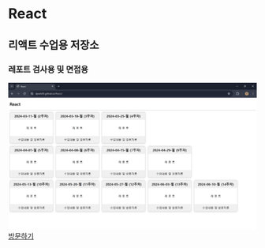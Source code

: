 # React
## 리액트 수업용 저장소
### 레포트 검사용 및 면접용

<img width="800" src="./indexpage.jpg" alt="Main" >
<a href="https://dpwls03.github.io/React/">방문하기</a>